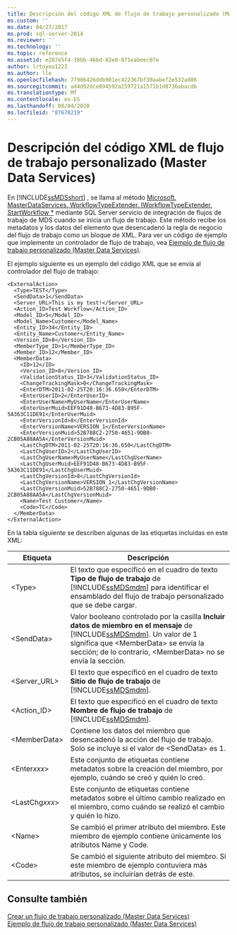 ```yaml
---
title: Descripción del código XML de flujo de trabajo personalizado (Master Data Services) | Microsoft Docs
ms.custom: ''
ms.date: 04/27/2017
ms.prod: sql-server-2014
ms.reviewer: ''
ms.technology: ''
ms.topic: reference
ms.assetid: e267e5f4-38bb-466d-82e8-871eabeec07e
author: lrtoyou1223
ms.author: lle
ms.openlocfilehash: 77906426ddb901ec422367bf30aabef2e532ad06
ms.sourcegitcommit: ad4d92dce894592a259721a1571b1d8736abacdb
ms.translationtype: MT
ms.contentlocale: es-ES
ms.lasthandoff: 08/04/2020
ms.locfileid: "87678219"
---
```

# <a name="custom-workflow-xml-description-master-data-services"></a>Descripción del código XML de flujo de trabajo personalizado (Master Data Services)
  En [!INCLUDE[ssMDSshort](../../includes/ssmdsshort-md.md)] , se llama al método [Microsoft. MasterDataServices. WorkflowTypeExtender. IWorkflowTypeExtender. StartWorkflow *](/previous-versions/sql/sql-server-2016/hh759009(v=sql.130)) mediante SQL Server servicio de integración de flujos de trabajo de MDS cuando se inicia un flujo de trabajo. Este método recibe los metadatos y los datos del elemento que desencadenó la regla de negocio del flujo de trabajo como un bloque de XML. Para ver un código de ejemplo que implemente un controlador de flujo de trabajo, vea [Ejemplo de flujo de trabajo personalizado &#40;Master Data Services&#41;](create-a-custom-workflow-example.md).  
  
 El ejemplo siguiente es un ejemplo del código XML que se envía al controlador del flujo de trabajo:  
  
```scr  
<ExternalAction>  
  <Type>TEST</Type>  
  <SendData>1</SendData>  
  <Server_URL>This is my test!</Server_URL>  
  <Action_ID>Test Workflow</Action_ID>  
  <Model_ID>5</Model_ID>  
  <Model_Name>Customer</Model_Name>  
  <Entity_ID>34</Entity_ID>  
  <Entity_Name>Customer</Entity_Name>  
  <Version_ID>8</Version_ID>  
  <MemberType_ID>1</MemberType_ID>  
  <Member_ID>12</Member_ID>  
  <MemberData>  
    <ID>12</ID>  
    <Version_ID>8</Version_ID>  
    <ValidationStatus_ID>3</ValidationStatus_ID>  
    <ChangeTrackingMask>0</ChangeTrackingMask>  
    <EnterDTM>2011-02-25T20:16:36.650</EnterDTM>  
    <EnterUserID>2</EnterUserID>  
    <EnterUserName>MyUserName</EnterUserName>  
    <EnterUserMuid>EEF91D48-B673-4D83-B95F-5A363C11DE91</EnterUserMuid>  
    <EnterVersionId>8</EnterVersionId>  
    <EnterVersionName>VERSION_1</EnterVersionName>  
    <EnterVersionMuid>52B788C2-2750-4651-9DB0-2CB05A88AA5A</EnterVersionMuid>  
    <LastChgDTM>2011-02-25T20:16:36.650</LastChgDTM>  
    <LastChgUserID>2</LastChgUserID>  
    <LastChgUserName>MyUserName</LastChgUserName>  
    <LastChgUserMuid>EEF91D48-B673-4D83-B95F-5A363C11DE91</LastChgUserMuid>  
    <LastChgVersionId>8</LastChgVersionId>  
    <LastChgVersionName>VERSION_1</LastChgVersionName>  
    <LastChgVersionMuid>52B788C2-2750-4651-9DB0-2CB05A88AA5A</LastChgVersionMuid>  
    <Name>Test Customer</Name>  
    <Code>TC</Code>  
  </MemberData>  
</ExternalAction>  
```  
  
 En la tabla siguiente se describen algunas de las etiquetas incluidas en este XML:  
  
|Etiqueta|Descripción|  
|---------|-----------------|  
|\<Type>|El texto que especificó en el cuadro de texto **Tipo de flujo de trabajo** de [!INCLUDE[ssMDSmdm](../../includes/ssmdsmdm-md.md)] para identificar el ensamblado del flujo de trabajo personalizado que se debe cargar.|  
|\<SendData>|Valor booleano controlado por la casilla **Incluir datos de miembro en el mensaje** de [!INCLUDE[ssMDSmdm](../../includes/ssmdsmdm-md.md)]. Un valor de 1 significa que \<MemberData> se envía la sección; de lo contrario, \<MemberData> no se envía la sección.|  
|<Server_URL>|El texto que especificó en el cuadro de texto **Sitio de flujo de trabajo** de [!INCLUDE[ssMDSmdm](../../includes/ssmdsmdm-md.md)].|  
|<Action_ID>|El texto que especificó en el cuadro de texto **Nombre de flujo de trabajo** de [!INCLUDE[ssMDSmdm](../../includes/ssmdsmdm-md.md)].|  
|\<MemberData>|Contiene los datos del miembro que desencadenó la acción del flujo de trabajo. Solo se incluye si el valor de \<SendData> es 1.|  
|\<Enter*xxx*>|Este conjunto de etiquetas contiene metadatos sobre la creación del miembro, por ejemplo, cuándo se creó y quién lo creó.|  
|\<LastChg*xxx*>|Este conjunto de etiquetas contiene metadatos sobre el último cambio realizado en el miembro, como cuándo se realizó el cambio y quién lo hizo.|  
|\<Name>|Se cambió el primer atributo del miembro. Este miembro de ejemplo contiene únicamente los atributos Name y Code.|  
|\<Code>|Se cambió el siguiente atributo del miembro. Si este miembro de ejemplo contuviera más atributos, se incluirían detrás de este.|  
  
## <a name="see-also"></a>Consulte también  
 [Crear un flujo de trabajo personalizado &#40;Master Data Services&#41;](create-a-custom-workflow-master-data-services.md)   
 [Ejemplo de flujo de trabajo personalizado &#40;Master Data Services&#41;](create-a-custom-workflow-example.md)  
  
  
